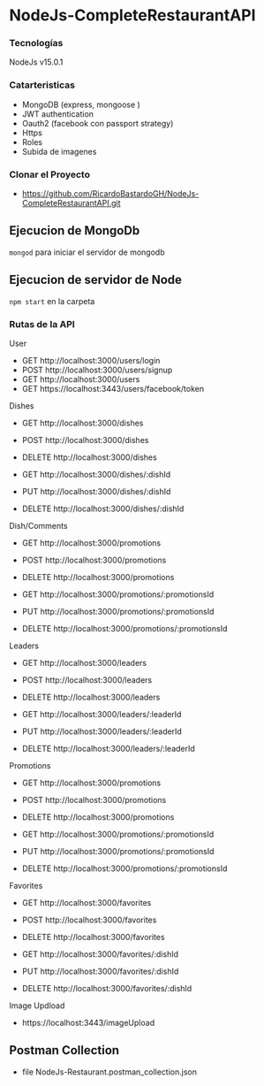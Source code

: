 # NodeJs-CompleteRestaurantAPI

### Tecnologías
NodeJs v15.0.1

### Catarteristicas 
- MongoDB (express, mongoose )
- JWT authentication
- Oauth2 (facebook con passport strategy)
- Https 
- Roles
- Subida de imagenes

### Clonar el Proyecto 
- https://github.com/RicardoBastardoGH/NodeJs-CompleteRestaurantAPI.git

## Ejecucion de MongoDb

`mongod` para iniciar el servidor de mongodb

## Ejecucion de servidor de Node

`npm start` en la carpeta

### Rutas de la API

User
- GET http://localhost:3000/users/login
- POST http://localhost:3000/users/signup
- GET http://localhost:3000/users
- GET https://localhost:3443/users/facebook/token

Dishes
- GET http://localhost:3000/dishes
- POST http://localhost:3000/dishes
- DELETE http://localhost:3000/dishes

- GET http://localhost:3000/dishes/:dishId
- PUT http://localhost:3000/dishes/:dishId
- DELETE http://localhost:3000/dishes/:dishId

Dish/Comments
- GET http://localhost:3000/promotions
- POST http://localhost:3000/promotions
- DELETE http://localhost:3000/promotions

- GET http://localhost:3000/promotions/:promotionsId
- PUT http://localhost:3000/promotions/:promotionsId
- DELETE http://localhost:3000/promotions/:promotionsId

Leaders
- GET http://localhost:3000/leaders
- POST http://localhost:3000/leaders
- DELETE http://localhost:3000/leaders

- GET http://localhost:3000/leaders/:leaderId
- PUT http://localhost:3000/leaders/:leaderId
- DELETE http://localhost:3000/leaders/:leaderId

Promotions
- GET http://localhost:3000/promotions
- POST http://localhost:3000/promotions
- DELETE http://localhost:3000/promotions

- GET http://localhost:3000/promotions/:promotionsId
- PUT http://localhost:3000/promotions/:promotionsId
- DELETE http://localhost:3000/promotions/:promotionsId

Favorites
- GET http://localhost:3000/favorites
- POST http://localhost:3000/favorites
- DELETE http://localhost:3000/favorites

- GET http://localhost:3000/favorites/:dishId
- PUT http://localhost:3000/favorites/:dishId
- DELETE http://localhost:3000/favorites/:dishId

Image Updload
- https://localhost:3443/imageUpload


## Postman Collection

- file NodeJs-Restaurant.postman_collection.json


